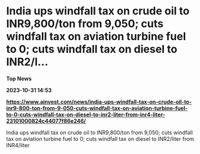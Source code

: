 # India ups windfall tax on crude oil to INR9,800/ton from 9,050; cuts windfall tax on aviation turbine fuel to 0; cuts windfall tax on diesel to INR2/l...
**Top News**

**2023-10-31 14:53**

**https://www.ainvest.com/news/india-ups-windfall-tax-on-crude-oil-to-inr9-800-ton-from-9-050-cuts-windfall-tax-on-aviation-turbine-fuel-to-0-cuts-windfall-tax-on-diesel-to-inr2-liter-from-inr4-liter-23101000824c44077f86e246/**

India ups windfall tax on crude oil to INR9,800/ton from 9,050; cuts windfall tax on aviation turbine fuel to 0; cuts windfall tax on diesel to INR2/liter from INR4/liter